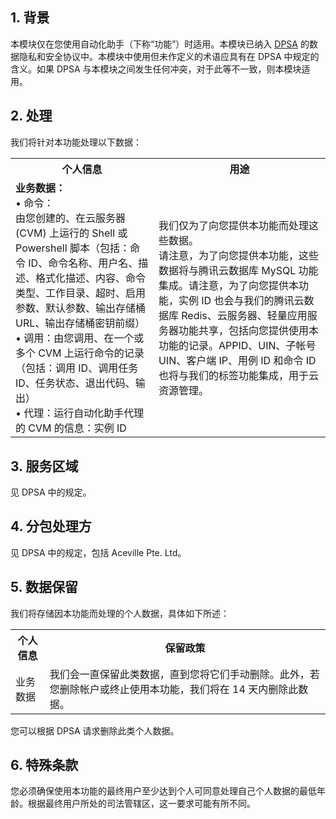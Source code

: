 ## 1\. 背景
本模块仅在您使用自动化助手（下称“功能”）时适用。本模块已纳入  [DPSA](https://intl.cloud.tencent.com/document/product/301/17347) 的数据隐私和安全协议中。本模块中使用但未作定义的术语应具有在 DPSA 中规定的含义。如果 DPSA 与本模块之间发生任何冲突，对于此等不一致，则本模块适用。

## 2\. 处理
我们将针对本功能处理以下数据：

<table>
   <tr>
      <th>个人信息</th>
      <th>用途</th>
   </tr>
   <tr>
      <td><b>业务数据：</b><br/>• 命令：<br/>由您创建的、在云服务器 (CVM) 上运行的 Shell 或 Powershell 脚本（包括：命令 ID、命令名称、用户名、描述、格式化描述、内容、命令类型、工作目录、超时、启用参数、默认参数、输出存储桶 URL、输出存储桶密钥前缀）<br/>• 调用：由您调用、在一个或多个 CVM 上运行命令的记录（包括：调用 ID、调用任务 ID、任务状态、退出代码、输出）<br/>• 代理：运行自动化助手代理的 CVM 的信息：实例 ID</td>
      <td>我们仅为了向您提供本功能而处理这些数据。<br/>请注意，为了向您提供本功能，这些数据将与腾讯云数据库 MySQL 功能集成。请注意，为了向您提供本功能，实例 ID 也会与我们的腾讯云数据库 Redis、云服务器、轻量应用服务器功能共享，包括向您提供使用本功能的记录。APPID、UIN、子帐号 UIN、客户端 IP、用例 ID 和命令 ID 也将与我们的标签功能集成，用于云资源管理。</td>
    </tr>
   <tr>
</table> 


## 3\. 服务区域

见 DPSA 中的规定。

## 4\. 分包处理方
见 DPSA 中的规定，包括 Aceville Pte. Ltd。

## 5\. 数据保留
我们将存储因本功能而处理的个人数据，具体如下所述：

<table>
   <tr>
      <th>个人信息</th>
      <th>保留政策</th>
   </tr>
   <tr>
      <td>业务数据</td>
      <td>我们会一直保留此类数据，直到您将它们手动删除。此外，若您删除帐户或终止使用本功能，我们将在 14 天内删除此数据。</td>
</table>

您可以根据 DPSA 请求删除此类个人数据。


## 6\. 特殊条款
您必须确保使用本功能的最终用户至少达到个人可同意处理自己个人数据的最低年龄。根据最终用户所处的司法管辖区，这一要求可能有所不同。